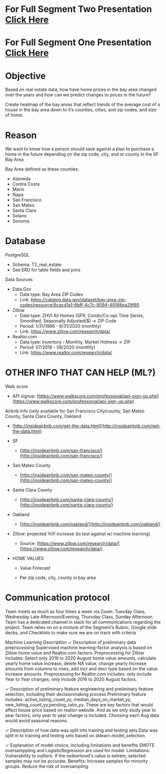  # For Full Segment Two Presentation [Click Here](https://docs.google.com/presentation/d/1lN10Uj4I-czZft_0L5pLwD7m3BB2kn2HeqIRLskl-gI/edit?usp=sharing) 

  # For Full Segment One Presentation [Click Here](https://docs.google.com/presentation/d/1cWwqKed5WimV2-7tilG8n8RY1jqOYt1-TWfbJ9NX1kg/edit?usp=sharing) 


# Objective

Based on real estate data, how have home prices in the bay area changed over the years and how can we predict changes to prices in the future?

Create heatmap of the bay areas that reflect trends of the average cost of a house in the bay area down to it’s counties, cities, and zip codes, and size of home.
  

# Reason

We want to know how a person should save against a plan to purchase a home in the future depending on the zip code, city, and or county in the SF Bay Area

Bay Area defined as these counties:
* Alameda
* Contra Costa
* Marin
* Napa
* San Francisco
* San Mateo
* Santa Clara
* Solano
* Sonoma


# Database
PostgreSQL
* Schema: T2_real_estate
* See ERD for table fields and joins

Data Sources
* Data.Gov
    * Data type: Bay Area ZIP Codes
    * Link: https://catalog.data.gov/dataset/bay-area-zip-codes/resource/6cacd1a1-6bff-4c7c-9094-49188ea29f85
* Zillow
    * Date type: ZHVI All Homes (SFR, Condo/Co-op) Time Series, Smoothed, Seasonally Adjusted($) -> ZIP Code
    * Period: 1/31/1996 - 8/31/2020 (monthly)
    * Link: https://www.zillow.com/research/data/ 
* Realtor.com
    * Data type: Inventory - Monthly, Market Hotness -> ZIP
    * Period: 07/2016 - 08/2020 (monthly)
    * Link: https://www.realtor.com/research/data/ 
    

# OTHER INFO THAT CAN HELP (ML?)

Walk score
    

 -   API signup: [https://www.walkscore.com/professional/api-sign-up.php](https://www.walkscore.com/professional/api-sign-up.php)
    

  

Airbnb info (only available for San Francisco City/county, San Mateo County, Santa Clara County, Oakland
    

 -   [http://insideairbnb.com/get-the-data.html](http://insideairbnb.com/get-the-data.html)
    

-   SF
    

    -   [http://insideairbnb.com/san-francisco/](http://insideairbnb.com/san-francisco/)
    

-   San Mateo County
    

    -   [http://insideairbnb.com/san-mateo-county/](http://insideairbnb.com/san-mateo-county/)
    

-   Santa Clara County
    

    -   [http://insideairbnb.com/santa-clara-county/](http://insideairbnb.com/santa-clara-county/)
    

-   Oakland
    

    -   [http://insideairbnb.com/oakland/](http://insideairbnb.com/oakland/)
    

  

-   Zillow: projected YoY increase (to test against w/ machine learning)
    -   Source: [https://www.zillow.com/research/data/](https://www.zillow.com/research/data/)
    

-   HOME VALUES
    

    -   Value Forecast
    

       -   Per zip code, city, county in bay area
      
# Communication protocol
Team meets as much as four times a week via Zoom: Tuesday Class, Wednesday Late Afternoon/Evening, Thursday Class, Sunday Afternoon. 
Team has a dedicated channel in slack for all communications regarding the project. 
Team relies on on a mixture of the Segment’s Rubric, Google slide decks, and Checklists to make sure we are on track with criteria

Machine Learning Description
✓ Description of preliminary data preprocessing
Supervised machine learning-factor analysis is based on Zillow home value and Realtor.com factors.
Preprocessing for Zillow includes: Select only 2016 to 2020 August home value amounts, calculate yearly home value increase, delete NA value, change yearly increase amounts 
from columns to rows, add incr and decr type based on the value increase amounts.
Preprocessing for Realtor.com includes: only include Year to Year changes, only include 2016 to 2020 August factors. 

✓ Description of preliminary feature
engineering and preliminary feature
selection, including their decisionmaking
process
Preliminary feature includes: active_listing_count_yy, median_days_on_market_yy, new_listing_count_yy,pending_ratio_yy. These are key factors that would affect house price based on 
realtor website. And as we only study year to year factors, only year to year change is included. Choosing each Aug data would avoid seasonal reasons.

✓ Description of how data was split
into training and testing sets
Data was split in to training and testing sets based on sklearn.model_selection.

✓ Explanation of model choice,
including limitations and benefits
SMOTE oversamppling and LogisticRegression are used for model.
Limitations: Vulnerability to outliers. If the neiborhood's value is extrem, selected samples may not be accurate.
Benefits: Increase samples for minority groups. Reduce the risk of oversampling.

